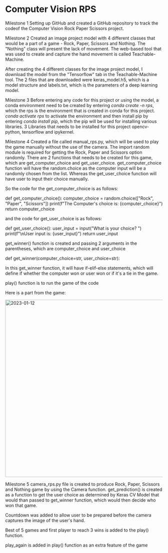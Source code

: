# Computer Vision RPS
Milestone 1
Setting up GitHub and created a GitHub repository to track the codeof the Computer Vision Rock Paper Scissors project.

Milestone 2
Created an image project model with 4 different classes that would be a part of a game - Rock, Paper, Scissors and Nothing. The "Nothing" class will present the lack of movement. The web-based tool that was used to create and capture the hand movement is called Teachable-Machine.

After creating the 4 different classes for the image project model, I download the model from the "Tensorflow" tab in the Teachable-Machine tool. The 2 files that are downloaded were keras_model.h5, which is a model structure and labels.txt, which is the parameters of a deep learning model.

Milestone 3
Before entering any code for this project or using the model, a conda environment need to be created by entering _conda create -n rps_, which the rps is the environment that is created in conda for this project. _conda activate rps_ to activate the environment and then install pip by entering _conda install pip_, which the pip will be used for installing various libraries. 3 Libraries that needs to be installed for this project opencv-python, tensorflow and ipykernel.

Milestone 4
Created a file called manual_rps.py, which will be used to play the game manually without the use of the camera. The import random module is required for getting the Rock, Paper and Scissors option randomly. There are 2 functions that needs to be created for this game, which are get_computer_choice and get_user_choice. get_computer_choice function will have the random.choice as the computer input will be a randomly chosen from the list. Whereas the get_user_choice function will have user to input their choice manually. 

So the code for the get_computer_choice is as follows:

def get_computer_choice():
    computer_choice = random.choice(["Rock", "Paper", "Scissors"])
    print(f"The Computer's choice is: {computer_choice}")
    return computer_choice
    
and the code for get_user_choice is as follows:

def get_user_choice():
    user_input = input("What is your choice? ")
    print(f"\nUser input is: {user_input}")
    return user_input
    
get_winner() function is created and passing 2 arguments in the parentheses, which are computer_choice and user_choice

def get_winner(computer_choice=str, user_choice=str):

In this get_winner function, it will have if-elif-else statements, which will define if whether the computer won or user won or if it's a tie in the game.

play() function is to run the game of the code

Here is a part from the game:

<img width="567" alt="2023-01-12" src="https://user-images.githubusercontent.com/119499198/212205014-526be933-7b8f-44d7-9c6c-39338772dda3.png">


Milestone 5
camera_rps.py file is created to produce Rock, Paper, Scissors and Nothing game by using the Camera function. get_prediction() is created as a function to get the user choice as determined by Keras CV Model that would than passed to get_winner function, which would then decide who won that game.

Countdown was added to allow user to be prepared before the camera captures the image of the user's hand.

Best of 5 games and first player to reach 3 wins is added to the play() function.

play_again is added in play() function as an extra feature of the game